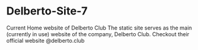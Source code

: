 # Delberto-Site-7
Current Home website of Delberto Club
The static site serves as the main (currently in use) website of the company, Delberto Club.
Checkout their official website @delberto.club
